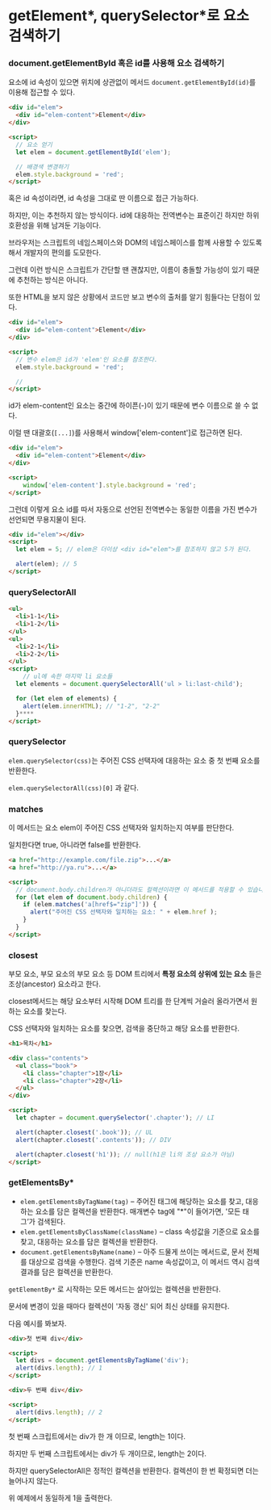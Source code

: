 # getElement*, querySelector*로 요소 검색하기

### document.getElementById 혹은 id를 사용해 요소 검색하기

요소에 id 속성이 있으면 위치에 상관없이 메서드 `document.getElementById(id)`를 이용해 접근할 수 있다.

```html
<div id="elem">
  <div id="elem-content">Element</div>
</div>

<script>
  // 요소 얻기
  let elem = document.getElementById('elem');

  // 배경색 변경하기
  elem.style.background = 'red';
</script>
```
혹은 id 속성이라면, id 속성을 그대로 딴 이름으로 접근 가능하다.

하지만, 이는 추천하지 않는 방식이다. id에 대응하는 전역변수는 표준이긴 하지만 하위 호환성을 위해 남겨둔 기능이다.

브라우저는 스크립트의 네임스페이스와 DOM의 네임스페이스를 함께 사용할 수 있도록 해서 개발자의 편의를 도모한다.

그런데 이런 방식은 스크립트가 간단할 땐 괜찮지만, 이름이 충돌할 가능성이 있기 때문에 추천하는 방식은 아니다.

또한 HTML을 보지 않은 상황에서 코드만 보고 변수의 출처를 알기 힘들다는 단점이 있다.
```html
<div id="elem">
  <div id="elem-content">Element</div>
</div>

<script>
  // 변수 elem은 id가 'elem'인 요소를 참조한다.
  elem.style.background = 'red';

  // 
</script>
```
id가 elem-content인 요소는 중간에 하이픈(-)이 있기 때문에 변수 이름으로 쓸 수 없다.

이럴 땐 대괄호(`[...]`)를 사용해서 window['elem-content']로 접근하면 된다.
```html
<div id="elem">
  <div id="elem-content">Element</div>
</div>

<script>
    window['elem-content'].style.background = 'red';
</script>
```
그런데 이렇게 요소 id를 따서 자동으로 선언된 전역변수는 동일한 이름을 가진 변수가 선언되면 무용지물이 된다.
```html
<div id="elem"></div>
<script>
  let elem = 5; // elem은 더이상 <div id="elem">를 참조하지 않고 5가 된다.

  alert(elem); // 5
</script>
```
### querySelectorAll

```html
<ul>
  <li>1-1</li>
  <li>1-2</li>
</ul>
<ul>
  <li>2-1</li>
  <li>2-2</li>
</ul>
<script>
    // ul에 속한 마지막 li 요소들
  let elements = document.querySelectorAll('ul > li:last-child');

  for (let elem of elements) {
    alert(elem.innerHTML); // "1-2", "2-2"
  }****
</script>
```
### querySelector

`elem.querySelector(css)`는 주어진 CSS 선택자에 대응하는 요소 중 첫 번째 요소를 반환한다.

`elem.querySelectorAll(css)[0]` 과 같다.

### matches

이 메서드는 요소 elem이 주어진 CSS 선택자와 일치하는지 여부를 판단한다.

일치한다면 true, 아니라면 false를 반환한다.

```html
<a href="http://example.com/file.zip">...</a>
<a href="http://ya.ru">...</a>

<script>
  // document.body.children가 아니더라도 컬렉션이라면 이 메서드를 적용할 수 있습니다.
  for (let elem of document.body.children) {
    if (elem.matches('a[href$="zip"]')) {
      alert("주어진 CSS 선택자와 일치하는 요소: " + elem.href );
    }
  }
</script>
```

### closest

부모 요소, 부모 요소의 부모 요소 등 DOM 트리에서 **특정 요소의 상위에 있는 요소** 들은 조상(ancestor) 요소라고 한다.

closest메서드는 해당 요소부터 시작해 DOM 트리를 한 단계씩 거슬러 올라가면서 원하는 요소를 찾는다.

CSS 선택자와 일치하는 요소를 찾으면, 검색을 중단하고 해당 요소를 반환한다.

```html
<h1>목차</h1>

<div class="contents">
  <ul class="book">
    <li class="chapter">1장</li>
    <li class="chapter">2장</li>
  </ul>
</div>

<script>
  let chapter = document.querySelector('.chapter'); // LI

  alert(chapter.closest('.book')); // UL
  alert(chapter.closest('.contents')); // DIV

  alert(chapter.closest('h1')); // null(h1은 li의 조상 요소가 아님)
</script>
```
### getElementsBy*

- `elem.getElementsByTagName(tag)` – 주어진 태그에 해당하는 요소를 찾고, 대응하는 요소를 담은 컬렉션을 반환한다. 매개변수 tag에 "*"이 들어가면, '모든 태그’가 검색된다.
- `elem.getElementsByClassName(className)` – class 속성값을 기준으로 요소를 찾고, 대응하는 요소를 담은 컬렉션을 반환한다.
- `document.getElementsByName(name)` – 아주 드물게 쓰이는 메서드로, 문서 전체를 대상으로 검색을 수행한다. 검색 기준은 name 속성값이고, 이 메서드 역시 검색 결과를 담은 컬렉션을 반환한다.

`getElementBy*` 로 시작하는 모든 메서드는 살아있는 컬렉션을 반환한다.

문서에 변경이 있을 때마다 컬렉션이 '자동 갱신' 되어 최신 상태를 유지한다.

다음 예시를 봐보자.
```html
<div>첫 번째 div</div>

<script>
  let divs = document.getElementsByTagName('div');
  alert(divs.length); // 1
</script>

<div>두 번째 div</div>

<script>
  alert(divs.length); // 2
</script>
```
첫 번째 스크립트에서는 div가 한 개 이므로, length는 1이다.

하지만 두 번째 스크립트에서는 div가 두 개이므로, length는 2이다.

하지만 querySelectorAll은 정적인 컬렉션을 반환한다. 컬렉션이 한 번 확정되면 더는 늘어나지 않는다.

위 예제에서 동일하게 1을 출력한다.





